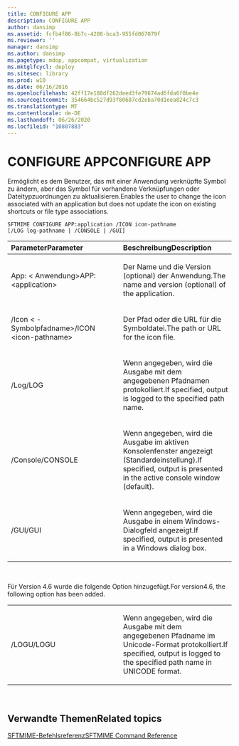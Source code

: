 ```yaml
---
title: CONFIGURE APP
description: CONFIGURE APP
author: dansimp
ms.assetid: fcfb4f86-8b7c-4208-bca3-955fd067079f
ms.reviewer: ''
manager: dansimp
ms.author: dansimp
ms.pagetype: mdop, appcompat, virtualization
ms.mktglfcycl: deploy
ms.sitesec: library
ms.prod: w10
ms.date: 06/16/2016
ms.openlocfilehash: 42ff17e180df262deed3fe79674ad6fda6f0be4e
ms.sourcegitcommit: 354664bc527d93f80687cd2eba70d1eea024c7c3
ms.translationtype: MT
ms.contentlocale: de-DE
ms.lasthandoff: 06/26/2020
ms.locfileid: "10807883"
---
```

# <span data-ttu-id="d459e-103">CONFIGURE APP</span><span class="sxs-lookup"><span data-stu-id="d459e-103">CONFIGURE APP</span></span>


<span data-ttu-id="d459e-104">Ermöglicht es dem Benutzer, das mit einer Anwendung verknüpfte Symbol zu ändern, aber das Symbol für vorhandene Verknüpfungen oder Dateitypzuordnungen zu aktualisieren.</span><span class="sxs-lookup"><span data-stu-id="d459e-104">Enables the user to change the icon associated with an application but does not update the icon on existing shortcuts or file type associations.</span></span>

`SFTMIME CONFIGURE APP:application /ICON icon-pathname                 [/LOG log-pathname | /CONSOLE | /GUI]`

<table>
<colgroup>
<col width="50%" />
<col width="50%" />
</colgroup>
<thead>
<tr class="header">
<th align="left"><span data-ttu-id="d459e-105">Parameter</span><span class="sxs-lookup"><span data-stu-id="d459e-105">Parameter</span></span></th>
<th align="left"><span data-ttu-id="d459e-106">Beschreibung</span><span class="sxs-lookup"><span data-stu-id="d459e-106">Description</span></span></th>
</tr>
</thead>
<tbody>
<tr class="odd">
<td align="left"><p><span data-ttu-id="d459e-107">App: &lt; Anwendung&gt;</span><span class="sxs-lookup"><span data-stu-id="d459e-107">APP:&lt;application&gt;</span></span></p></td>
<td align="left"><p><span data-ttu-id="d459e-108">Der Name und die Version (optional) der Anwendung.</span><span class="sxs-lookup"><span data-stu-id="d459e-108">The name and version (optional) of the application.</span></span></p></td>
</tr>
<tr class="even">
<td align="left"><p><span data-ttu-id="d459e-109">/Icon &lt; -Symbolpfadname&gt;</span><span class="sxs-lookup"><span data-stu-id="d459e-109">/ICON &lt;icon-pathname&gt;</span></span></p></td>
<td align="left"><p><span data-ttu-id="d459e-110">Der Pfad oder die URL für die Symboldatei.</span><span class="sxs-lookup"><span data-stu-id="d459e-110">The path or URL for the icon file.</span></span></p></td>
</tr>
<tr class="odd">
<td align="left"><p><span data-ttu-id="d459e-111">/Log</span><span class="sxs-lookup"><span data-stu-id="d459e-111">/LOG</span></span></p></td>
<td align="left"><p><span data-ttu-id="d459e-112">Wenn angegeben, wird die Ausgabe mit dem angegebenen Pfadnamen protokolliert.</span><span class="sxs-lookup"><span data-stu-id="d459e-112">If specified, output is logged to the specified path name.</span></span></p></td>
</tr>
<tr class="even">
<td align="left"><p><span data-ttu-id="d459e-113">/Console</span><span class="sxs-lookup"><span data-stu-id="d459e-113">/CONSOLE</span></span></p></td>
<td align="left"><p><span data-ttu-id="d459e-114">Wenn angegeben, wird die Ausgabe im aktiven Konsolenfenster angezeigt (Standardeinstellung).</span><span class="sxs-lookup"><span data-stu-id="d459e-114">If specified, output is presented in the active console window (default).</span></span></p></td>
</tr>
<tr class="odd">
<td align="left"><p><span data-ttu-id="d459e-115">/GUI</span><span class="sxs-lookup"><span data-stu-id="d459e-115">/GUI</span></span></p></td>
<td align="left"><p><span data-ttu-id="d459e-116">Wenn angegeben, wird die Ausgabe in einem Windows-Dialogfeld angezeigt.</span><span class="sxs-lookup"><span data-stu-id="d459e-116">If specified, output is presented in a Windows dialog box.</span></span></p></td>
</tr>
</tbody>
</table>

 

<span data-ttu-id="d459e-117">Für Version 4.6 wurde die folgende Option hinzugefügt.</span><span class="sxs-lookup"><span data-stu-id="d459e-117">For version4.6, the following option has been added.</span></span>

<table>
<colgroup>
<col width="50%" />
<col width="50%" />
</colgroup>
<tbody>
<tr class="odd">
<td align="left"><p><span data-ttu-id="d459e-118">/LOGU</span><span class="sxs-lookup"><span data-stu-id="d459e-118">/LOGU</span></span></p></td>
<td align="left"><p><span data-ttu-id="d459e-119">Wenn angegeben, wird die Ausgabe mit dem angegebenen Pfadname im Unicode-Format protokolliert.</span><span class="sxs-lookup"><span data-stu-id="d459e-119">If specified, output is logged to the specified path name in UNICODE format.</span></span></p></td>
</tr>
</tbody>
</table>

 

## <span data-ttu-id="d459e-120">Verwandte Themen</span><span class="sxs-lookup"><span data-stu-id="d459e-120">Related topics</span></span>


[<span data-ttu-id="d459e-121">SFTMIME-Befehlsreferenz</span><span class="sxs-lookup"><span data-stu-id="d459e-121">SFTMIME Command Reference</span></span>](sftmime--command-reference.md)

 

 





